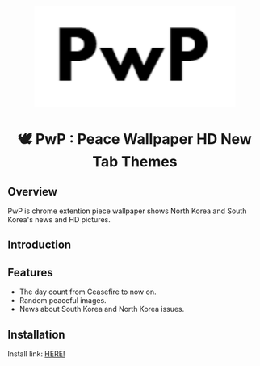 <div align="middle">
<img src="https://raw.githubusercontent.com/bbvch13531/PwP/master/images/logo.png" height="200px" >
</div>

<h1 align="center">🕊️ PwP : Peace Wallpaper HD New Tab Themes</h1>


## Overview
PwP is chrome extention piece wallpaper shows North Korea and South Korea's news and HD pictures.

## Introduction

## Features 
- The day count from Ceasefire to now on.
- Random peaceful images.
- News about South Korea and North Korea issues.

## Installation
Install link: <a href="#">HERE!</a>
